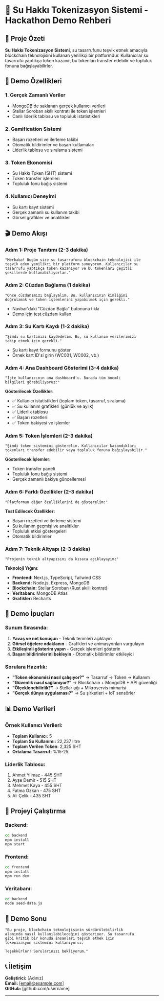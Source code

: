 # 🌊 Su Hakkı Tokenizasyon Sistemi - Hackathon Demo Rehberi

## 🎯 Proje Özeti

**Su Hakkı Tokenizasyon Sistemi**, su tasarrufunu teşvik etmek amacıyla blockchain teknolojisini kullanan yenilikçi bir platformdur. Kullanıcılar su tasarrufu yaptıkça token kazanır, bu tokenları transfer edebilir ve topluluk fonuna bağışlayabilirler.

## 🚀 Demo Özellikleri

### 1. **Gerçek Zamanlı Veriler**
- MongoDB'de saklanan gerçek kullanıcı verileri
- Stellar Soroban akıllı kontratı ile token işlemleri
- Canlı liderlik tablosu ve topluluk istatistikleri

### 2. **Gamification Sistemi**
- Başarı rozetleri ve ilerleme takibi
- Otomatik bildirimler ve başarı kutlamaları
- Liderlik tablosu ve sıralama sistemi

### 3. **Token Ekonomisi**
- Su Hakkı Token (SHT) sistemi
- Token transfer işlemleri
- Topluluk fonu bağış sistemi

### 4. **Kullanıcı Deneyimi**
- Su kartı kayıt sistemi
- Gerçek zamanlı su kullanım takibi
- Görsel grafikler ve analitikler

## 🎬 Demo Akışı

### **Adım 1: Proje Tanıtımı (2-3 dakika)**
```
"Merhaba! Bugün size su tasarrufunu blockchain teknolojisi ile 
teşvik eden yenilikçi bir platform sunuyorum. Kullanıcılar su 
tasarrufu yaptıkça token kazanıyor ve bu tokenları çeşitli 
şekillerde kullanabiliyorlar."
```

### **Adım 2: Cüzdan Bağlama (1 dakika)**
```
"Önce cüzdanımızı bağlayalım. Bu, kullanıcının kimliğini 
doğrulamak ve token işlemlerini yapabilmek için gerekli."
```
- Navbar'daki "Cüzdan Bağla" butonuna tıkla
- Demo için test cüzdanı kullan

### **Adım 3: Su Kartı Kaydı (1-2 dakika)**
```
"Şimdi su kartımızı kaydedelim. Bu, su kullanım verilerimizi 
takip etmek için gerekli."
```
- Su kartı kayıt formunu göster
- Örnek kart ID'si girin (WC001, WC002, vb.)

### **Adım 4: Ana Dashboard Gösterimi (3-4 dakika)**
```
"İşte kullanıcının ana dashboard'u. Burada tüm önemli 
bilgileri görebiliyoruz:"
```

**Gösterilecek Özellikler:**
- ✅ Kullanıcı istatistikleri (toplam token, tasarruf, sıralama)
- ✅ Su kullanım grafikleri (günlük ve aylık)
- ✅ Liderlik tablosu
- ✅ Başarı rozetleri
- ✅ Token bakiyesi ve işlemler

### **Adım 5: Token İşlemleri (2-3 dakika)**
```
"Şimdi token sistemini gösterelim. Kullanıcılar kazandıkları 
tokenları transfer edebilir veya topluluk fonuna bağışlayabilir."
```

**Gösterilecek İşlemler:**
- Token transfer paneli
- Topluluk fonu bağış sistemi
- Gerçek zamanlı bakiye güncellemesi

### **Adım 6: Farklı Özellikler (2-3 dakika)**
```
"Platformun diğer özelliklerini de gösterelim:"
```

**Test Edilecek Özellikler:**
- Başarı rozetleri ve ilerleme sistemi
- Su kullanım geçmişi ve analitikler
- Topluluk etkisi göstergeleri
- Otomatik bildirimler

### **Adım 7: Teknik Altyapı (2-3 dakika)**
```
"Projenin teknik altyapısını da kısaca açıklayayım:"
```

**Teknoloji Yığını:**
- **Frontend:** Next.js, TypeScript, Tailwind CSS
- **Backend:** Node.js, Express, MongoDB
- **Blockchain:** Stellar Soroban (Rust akıllı kontrat)
- **Veritabanı:** MongoDB Atlas
- **Grafikler:** Recharts

## 🎯 Demo İpuçları

### **Sunum Sırasında:**
1. **Yavaş ve net konuşun** - Teknik terimleri açıklayın
2. **Görsel öğelere odaklanın** - Grafikleri ve animasyonları vurgulayın
3. **Etkileşimli gösterim yapın** - Gerçek işlemleri gösterin
4. **Başarı bildirimlerini bekleyin** - Otomatik bildirimler etkileyici

### **Sorulara Hazırlık:**
- **"Token ekonomisi nasıl çalışıyor?"** → Tasarruf → Token → Kullanım
- **"Güvenlik nasıl sağlanıyor?"** → Blockchain + MongoDB + API güvenliği
- **"Ölçeklenebilirlik?"** → Stellar ağı + Mikroservis mimarisi
- **"Gerçek dünya uygulaması?"** → Su şirketleri + IoT sensörler

## 📊 Demo Verileri

### **Örnek Kullanıcı Verileri:**
- **Toplam Kullanıcı:** 5
- **Toplam Su Kullanımı:** 22,237 litre
- **Toplam Verilen Token:** 2,325 SHT
- **Ortalama Tasarruf:** %15-25

### **Liderlik Tablosu:**
1. Ahmet Yılmaz - 445 SHT
2. Ayşe Demir - 515 SHT  
3. Mehmet Kaya - 455 SHT
4. Fatma Özkan - 475 SHT
5. Ali Çelik - 435 SHT

## 🚀 Projeyi Çalıştırma

### **Backend:**
```bash
cd backend
npm install
npm start
```

### **Frontend:**
```bash
cd frontend
npm install
npm run dev
```

### **Veritabanı:**
```bash
cd backend
node seed-data.js
```

## 🎉 Demo Sonu

```
"Bu proje, blockchain teknolojisinin sürdürülebilirlik 
alanında nasıl kullanılabileceğini gösteriyor. Su tasarrufu 
gibi kritik bir konuda insanları teşvik etmek için 
tokenizasyon sistemini kullanıyoruz.

Teşekkürler! Sorularınızı bekliyorum."
```

## 📞 İletişim

**Geliştirici:** [Adınız]  
**Email:** [email@example.com]  
**GitHub:** [github.com/username]

---

